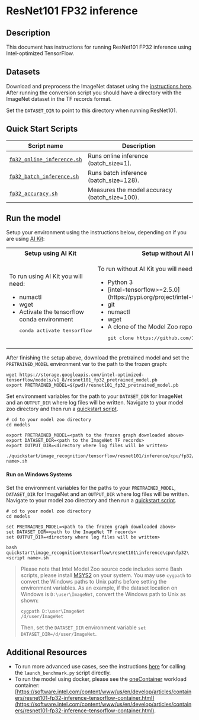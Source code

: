 <!--- 0. Title -->
# ResNet101 FP32 inference

<!-- 10. Description -->
## Description

This document has instructions for running ResNet101 FP32 inference using
Intel-optimized TensorFlow.

<!--- 30. Datasets -->
## Datasets

Download and preprocess the ImageNet dataset using the [instructions here](/datasets/imagenet/README.md).
After running the conversion script you should have a directory with the
ImageNet dataset in the TF records format.

Set the `DATASET_DIR` to point to this directory when running ResNet101.

<!--- 40. Quick Start Scripts -->
## Quick Start Scripts

| Script name | Description |
|-------------|-------------|
| [`fp32_online_inference.sh`](/quickstart/image_recognition/tensorflow/resnet101/inference/cpu/fp32/fp32_online_inference.sh) | Runs online inference (batch_size=1). |
| [`fp32_batch_inference.sh`](/quickstart/image_recognition/tensorflow/resnet101/inference/cpu/fp32/fp32_batch_inference.sh) | Runs batch inference (batch_size=128). |
| [`fp32_accuracy.sh`](/quickstart/image_recognition/tensorflow/resnet101/inference/cpu/fp32/fp32_accuracy.sh) | Measures the model accuracy (batch_size=100). |

<!--- 50. AI Kit -->
## Run the model

Setup your environment using the instructions below, depending on if you are
using [AI Kit](/docs/general/tensorflow/AIKit.md):

<table>
  <tr>
    <th>Setup using AI Kit</th>
    <th>Setup without AI Kit</th>
  </tr>
  <tr>
    <td>
      <p>To run using AI Kit you will need:</p>
      <ul>
        <li>numactl
        <li>wget
        <li>Activate the tensorflow conda environment
        <pre>conda activate tensorflow</pre>
      </ul>
    </td>
    <td>
      <p>To run without AI Kit you will need:</p>
      <ul>
        <li>Python 3
        <li>[intel-tensorflow>=2.5.0](https://pypi.org/project/intel-tensorflow/)
        <li>git
        <li>numactl
        <li>wget
        <li>A clone of the Model Zoo repo<br />
        <pre>git clone https://github.com/IntelAI/models.git</pre>
      </ul>
    </td>
  </tr>
</table>

After finishing the setup above, download the pretrained model and set the
`PRETRAINED_MODEL` environment var to the path to the frozen graph:
```
wget https://storage.googleapis.com/intel-optimized-tensorflow/models/v1_8/resnet101_fp32_pretrained_model.pb
export PRETRAINED_MODEL=$(pwd)/resnet101_fp32_pretrained_model.pb
```

Set environment variables for the path to your `DATASET_DIR` for ImageNet
and an `OUTPUT_DIR` where log files will be written. Navigate to your
model zoo directory and then run a [quickstart script](#quick-start-scripts).
```
# cd to your model zoo directory
cd models

export PRETRAINED_MODEL=<path to the frozen graph downloaded above>
export DATASET_DIR=<path to the ImageNet TF records>
export OUTPUT_DIR=<directory where log files will be written>

./quickstart/image_recognition/tensorflow/resnet101/inference/cpu/fp32/<script name>.sh
```

#### Run on Windows Systems
Set the environment variables for the paths to your `PRETRAINED_MODEL`, `DATASET_DIR` for ImageNet
and an `OUTPUT_DIR` where log files will be written. Navigate to your
model zoo directory and then run a [quickstart script](#quick-start-scripts).
```
# cd to your model zoo directory
cd models

set PRETRAINED_MODEL=<path to the frozen graph downloaded above>
set DATASET_DIR=<path to the ImageNet TF records>
set OUTPUT_DIR=<directory where log files will be written>

bash quickstart\image_recognition\tensorflow\resnet101\inference\cpu\fp32\<script name>.sh
```
> Please note that Intel Model Zoo source code includes some Bash scripts, please install [MSYS2](https://www.msys2.org) on your system. You may use `cygpath` to convert the Windows paths to Unix paths before setting the environment variables. 
As an example, if the dataset location on Windows is `D:\user\ImageNet`, convert the Windows path to Unix as shown:
> ```
> cygpath D:\user\ImageNet
> /d/user/ImageNet
>```
>Then, set the `DATASET_DIR` environment variable `set DATASET_DIR=/d/user/ImageNet`.

<!--- 90. Resource Links-->
## Additional Resources

* To run more advanced use cases, see the instructions [here](Advanced.md)
  for calling the `launch_benchmark.py` script directly.
* To run the model using docker, please see the [oneContainer](http://software.intel.com/containers)
  workload container:<br />
  [https://software.intel.com/content/www/us/en/develop/articles/containers/resnet101-fp32-inference-tensorflow-container.html](https://software.intel.com/content/www/us/en/develop/articles/containers/resnet101-fp32-inference-tensorflow-container.html).

